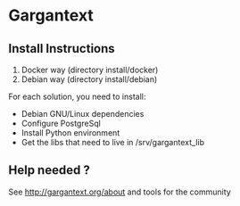 Gargantext
==========


## Install Instructions

1) Docker way (directory install/docker)
2) Debian way (directory install/debian)

For each solution, you need to install:
- Debian GNU/Linux dependencies
- Configure PostgreSql
- Install Python environment
- Get the libs that need to live in /srv/gargantext_lib


## Help needed ?

See http://gargantext.org/about and tools for the community


